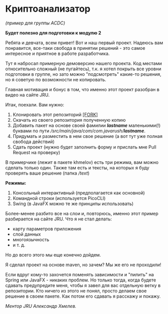 <h1>Криптоанализатор</h1>

_(пример для группы ACDC)_

__Будет полезно для подготовки к модулю 2__

Ребята и девчата, всем привет! Вот и наш первый проект. 
Надеюсь вам понравится, все-таки свобода в принятии решений - 
это самое интересное и приятное в работе разработчика.

Тут я набросал примерную демоверсию нашего проекта.
Код местами относительно сложный (не пугайтесь), 
т.к. я хотел покрыть все уровни подготовки в группе, 
но зато можно "подсмотреть" какие-то решения, 
но я советую по возможности не копировать.

Главная мотивация и бонус в том, что именно этот проект разобран в видео на сайте JRU.

Итак, поехали. Вам нужно:
1. Клонировать этот репозиторий <a href="https://github.com/demologin/CryptoAnalizerACDC/fork">[FORK]</a>
2. Скачать из своего репозитория полученную копию
3. Добавить пакет на основе своей фамилии ***lastname*** маленькими(!) буквами по пути */src/main/java/com/com.javarush/**lastname***.
4. Придумать и разместить в нем свое решение (а вот тут уже полная свобода действий)
5. Сдать проект (нужно будет заполнить форму и прислать мне Pull Request на проверку)


В примерчике (лежит в пакете khmelov) есть три режима, вам можно сделать только один.
Также там есть и тексты, на которых я буду проверять ваше решение (папка */text*)

**Режимы:**

1. Консольный интерактивный (предполагается как основной)
2. Командной строки (используется PicoCLI)
3. Swing (в JavaFX можно те же принципы использовать)

Более-менее разбито все на слои и, повторюсь, именно этот пример разбирается на сайте JRU.
Что я не стал делать:
- карту параметров приложения
- слой данных
- многоязычность
- и т. д.
  
Но до всего этого мы еще конечно дойдем.

Я сделал проект на основе maven, но зачем? Мы же его не проходили!

Если вдруг кому-то захочется поменять зависимости и "пилить" на Spring или JavaFX - никаких проблем.
Но только тогда, когда будете сдавать предупредите меня, чтобы я завел для вас отдельную ветку в репозитории.
Кто ничего из этого не понял, просто делаем свое решение в своем пакете. Как потом его сдавать я расскажу и покажу.

_Ментор JRU Александр Хмелев._
